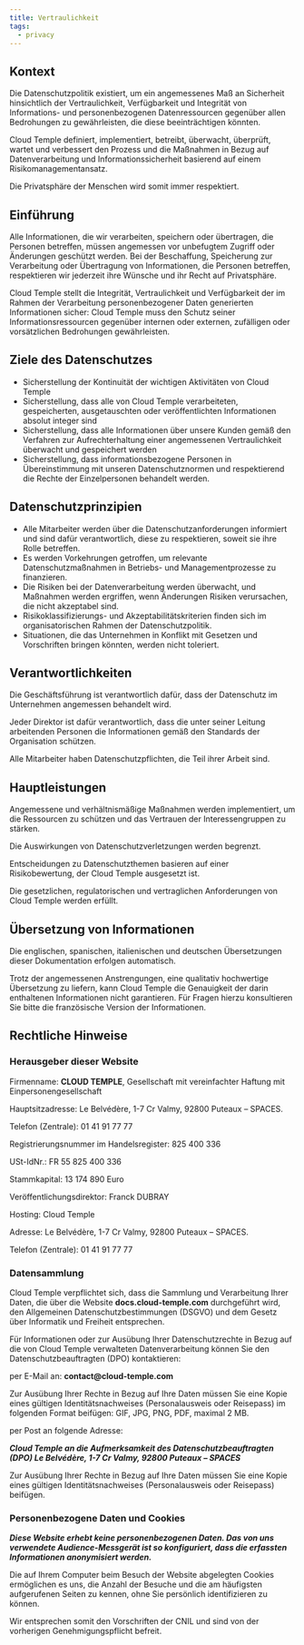 ```yaml
---
title: Vertraulichkeit
tags:
  - privacy
---
```



## Kontext

Die Datenschutzpolitik existiert, um ein angemessenes Maß an Sicherheit hinsichtlich der Vertraulichkeit, Verfügbarkeit und Integrität von Informations- und personenbezogenen Datenressourcen gegenüber allen Bedrohungen zu gewährleisten, die diese beeinträchtigen könnten.

Cloud Temple definiert, implementiert, betreibt, überwacht, überprüft, wartet und verbessert den Prozess und die Maßnahmen in Bezug auf Datenverarbeitung und Informationssicherheit basierend auf einem Risikomanagementansatz.

Die Privatsphäre der Menschen wird somit immer respektiert.


## Einführung

Alle Informationen, die wir verarbeiten, speichern oder übertragen, die Personen betreffen, müssen angemessen vor unbefugtem Zugriff oder Änderungen geschützt werden. Bei der Beschaffung, Speicherung zur Verarbeitung oder Übertragung von Informationen, die Personen betreffen, respektieren wir jederzeit ihre Wünsche und ihr Recht auf Privatsphäre.

Cloud Temple stellt die Integrität, Vertraulichkeit und Verfügbarkeit der im Rahmen der Verarbeitung personenbezogener Daten generierten Informationen sicher: Cloud Temple muss den Schutz seiner Informationsressourcen gegenüber internen oder externen, zufälligen oder vorsätzlichen Bedrohungen gewährleisten.

## Ziele des Datenschutzes
- Sicherstellung der Kontinuität der wichtigen Aktivitäten von Cloud Temple
- Sicherstellung, dass alle von Cloud Temple verarbeiteten, gespeicherten, ausgetauschten oder veröffentlichten Informationen absolut integer sind
- Sicherstellung, dass alle Informationen über unsere Kunden gemäß den Verfahren zur Aufrechterhaltung einer angemessenen Vertraulichkeit überwacht und gespeichert werden
- Sicherstellung, dass informationsbezogene Personen in Übereinstimmung mit unseren Datenschutznormen und respektierend die Rechte der Einzelpersonen behandelt werden.

## Datenschutzprinzipien
- Alle Mitarbeiter werden über die Datenschutzanforderungen informiert und sind dafür verantwortlich, diese zu respektieren, soweit sie ihre Rolle betreffen.
- Es werden Vorkehrungen getroffen, um relevante Datenschutzmaßnahmen in Betriebs- und Managementprozesse zu finanzieren.
- Die Risiken bei der Datenverarbeitung werden überwacht, und Maßnahmen werden ergriffen, wenn Änderungen Risiken verursachen, die nicht akzeptabel sind.
- Risikoklassifizierungs- und Akzeptabilitätskriterien finden sich im organisatorischen Rahmen der Datenschutzpolitik.
- Situationen, die das Unternehmen in Konflikt mit Gesetzen und Vorschriften bringen könnten, werden nicht toleriert.

## Verantwortlichkeiten

Die Geschäftsführung ist verantwortlich dafür, dass der Datenschutz im Unternehmen angemessen behandelt wird.

Jeder Direktor ist dafür verantwortlich, dass die unter seiner Leitung arbeitenden Personen die Informationen gemäß den Standards der Organisation schützen.

Alle Mitarbeiter haben Datenschutzpflichten, die Teil ihrer Arbeit sind.

## Hauptleistungen

Angemessene und verhältnismäßige Maßnahmen werden implementiert, um die Ressourcen zu schützen und das Vertrauen der Interessengruppen zu stärken.

Die Auswirkungen von Datenschutzverletzungen werden begrenzt.

Entscheidungen zu Datenschutzthemen basieren auf einer Risikobewertung, der Cloud Temple ausgesetzt ist.

Die gesetzlichen, regulatorischen und vertraglichen Anforderungen von Cloud Temple werden erfüllt.

## Übersetzung von Informationen

Die englischen, spanischen, italienischen und deutschen Übersetzungen dieser Dokumentation erfolgen automatisch.

Trotz der angemessenen Anstrengungen, eine qualitativ hochwertige Übersetzung zu liefern, kann Cloud Temple die Genauigkeit der darin enthaltenen Informationen nicht garantieren.
Für Fragen hierzu konsultieren Sie bitte die französische Version der Informationen.

## Rechtliche Hinweise

### Herausgeber dieser Website
Firmenname: __CLOUD TEMPLE__, Gesellschaft mit vereinfachter Haftung mit Einpersonengesellschaft

Hauptsitzadresse: Le Belvédère, 1-7 Cr Valmy, 92800 Puteaux – SPACES.

Telefon (Zentrale): 01 41 91 77 77

Registrierungsnummer im Handelsregister: 825 400 336

USt-IdNr.: FR 55 825 400 336

Stammkapital: 13 174 890 Euro

Veröffentlichungsdirektor: Franck DUBRAY

Hosting: Cloud Temple

Adresse: Le Belvédère, 1-7 Cr Valmy, 92800 Puteaux – SPACES.

Telefon (Zentrale): 01 41 91 77 77

### Datensammlung
Cloud Temple verpflichtet sich, dass die Sammlung und Verarbeitung Ihrer Daten, die über die Website __docs.cloud-temple.com__ durchgeführt wird,
den Allgemeinen Datenschutzbestimmungen (DSGVO) und dem Gesetz über Informatik und Freiheit entsprechen.

Für Informationen oder zur Ausübung Ihrer Datenschutzrechte in Bezug auf die von Cloud Temple verwalteten Datenverarbeitung
können Sie den Datenschutzbeauftragten (DPO) kontaktieren:

per E-Mail an: __contact@cloud-temple.com__

Zur Ausübung Ihrer Rechte in Bezug auf Ihre Daten müssen Sie eine Kopie eines gültigen Identitätsnachweises (Personalausweis oder Reisepass) im folgenden Format beifügen: GIF, JPG, PNG, PDF, maximal 2 MB.

per Post an folgende Adresse:

*__Cloud Temple an die Aufmerksamkeit des Datenschutzbeauftragten (DPO) Le Belvédère, 1-7 Cr Valmy, 92800 Puteaux – SPACES__*

Zur Ausübung Ihrer Rechte in Bezug auf Ihre Daten müssen Sie eine Kopie eines gültigen Identitätsnachweises (Personalausweis oder Reisepass) beifügen.

### Personenbezogene Daten und Cookies
___Diese Website erhebt keine personenbezogenen Daten. Das von uns verwendete Audience-Messgerät ist so konfiguriert,
dass die erfassten Informationen anonymisiert werden.___

Die auf Ihrem Computer beim Besuch der Website abgelegten Cookies ermöglichen es uns, die Anzahl der Besuche und die am häufigsten aufgerufenen Seiten zu kennen,
ohne Sie persönlich identifizieren zu können.

Wir entsprechen somit den Vorschriften der CNIL und sind von der vorherigen Genehmigungspflicht befreit.